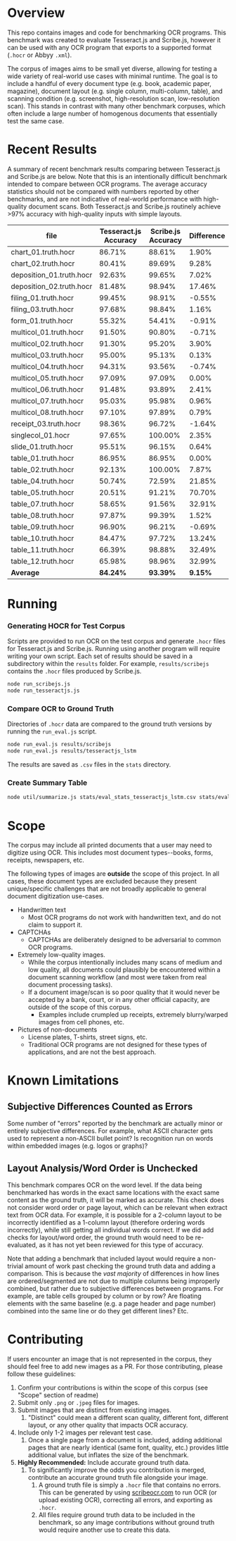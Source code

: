# Overview
This repo contains images and code for benchmarking OCR programs.  This benchmark was created to evaluate Tesseract.js and Scribe.js, however it can be used with any OCR program that exports to a supported format (`.hocr` or Abbyy `.xml`).

The corpus of images aims to be small yet diverse, allowing for testing a wide variety of real-world use cases with minimal runtime.  The goal is to include a handful of every document type (e.g. book, academic paper, magazine), document layout (e.g. single column, multi-column, table), and scanning condition (e.g. screenshot, high-resolution scan, low-resolution scan).  This stands in contrast with many other benchmark corpuses, which often include a large number of homogenous documents that essentially test the same case.

# Recent Results
A summary of recent benchmark results comparing between Tesseract.js and Scribe.js are below.  Note that this is an intentionally difficult benchmark intended to compare between OCR programs.  The average accuracy statistics should not be compared with numbers reported by other benchmarks, and are not indicative of real-world performance with high-quality document scans.  Both Tesseract.js and Scribe.js routinely achieve >97% accuracy with high-quality inputs with simple layouts.

| file | Tesseract.js Accuracy | Scribe.js Accuracy | Difference |
| --- | --- | --- | --- |
| chart_01.truth.hocr | 86.71% | 88.61% | 1.90% |
| chart_02.truth.hocr | 80.41% | 89.69% | 9.28% |
| deposition_01.truth.hocr | 92.63% | 99.65% | 7.02% |
| deposition_02.truth.hocr | 81.48% | 98.94% | 17.46% |
| filing_01.truth.hocr | 99.45% | 98.91% | -0.55% |
| filing_03.truth.hocr | 97.68% | 98.84% | 1.16% |
| form_01.truth.hocr | 55.32% | 54.41% | -0.91% |
| multicol_01.truth.hocr | 91.50% | 90.80% | -0.71% |
| multicol_02.truth.hocr | 91.30% | 95.20% | 3.90% |
| multicol_03.truth.hocr | 95.00% | 95.13% | 0.13% |
| multicol_04.truth.hocr | 94.31% | 93.56% | -0.74% |
| multicol_05.truth.hocr | 97.09% | 97.09% | 0.00% |
| multicol_06.truth.hocr | 91.48% | 93.89% | 2.41% |
| multicol_07.truth.hocr | 95.03% | 95.98% | 0.96% |
| multicol_08.truth.hocr | 97.10% | 97.89% | 0.79% |
| receipt_03.truth.hocr | 98.36% | 96.72% | -1.64% |
| singlecol_01.hocr | 97.65% | 100.00% | 2.35% |
| slide_01.truth.hocr | 95.51% | 96.15% | 0.64% |
| table_01.truth.hocr | 86.95% | 86.95% | 0.00% |
| table_02.truth.hocr | 92.13% | 100.00% | 7.87% |
| table_04.truth.hocr | 50.74% | 72.59% | 21.85% |
| table_05.truth.hocr | 20.51% | 91.21% | 70.70% |
| table_07.truth.hocr | 58.65% | 91.56% | 32.91% |
| table_08.truth.hocr | 97.87% | 99.39% | 1.52% |
| table_09.truth.hocr | 96.90% | 96.21% | -0.69% |
| table_10.truth.hocr | 84.47% | 97.72% | 13.24% |
| table_11.truth.hocr | 66.39% | 98.88% | 32.49% |
| table_12.truth.hocr | 65.98% | 98.96% | 32.99% |
| **Average** | **84.24%** | **93.39%** | **9.15%** |

# Running
### Generating HOCR for Test Corpus
Scripts are provided to run OCR on the test corpus and generate `.hocr` files for Tesseract.js and Scribe.js.  Running using another program will require writing your own script.  Each set of results should be saved in a subdirectory within the `results` folder.  For example, `results/scribejs` contains the `.hocr` files produced by Scribe.js.

```sh
node run_scribejs.js
node run_tesseractjs.js
```

### Compare OCR to Ground Truth
Directories of `.hocr` data are compared to the ground truth versions by running the `run_eval.js` script.

```sh
node run_eval.js results/scribejs
node run_eval.js results/tesseractjs_lstm
```
The results are saved as `.csv` files in the `stats` directory.

### Create Summary Table

```sh
node util/summarize.js stats/eval_stats_tesseractjs_lstm.csv stats/eval_stats_scribejs.csv
```

# Scope
The corpus may include all printed documents that a user may need to digitize using OCR.  This includes most document types--books, forms, receipts, newspapers, etc. 

The following types of images are **outside** the scope of this project.  In all cases, these document types are excluded because they present unique/specific challenges that are not broadly applicable to general document digitization use-cases. 
- Handwritten text
	- Most OCR programs do not work with handwritten text, and do not claim to support it.
- CAPTCHAs
	- CAPTCHAs are deliberately designed to be adversarial to common OCR programs.
- Extremely low-quality images.
	- While the corpus intentionally includes many scans of medium and low quality, all documents could plausibly be encountered within a document scanning workflow (and most were taken from real document processing tasks).
	- If a document image/scan is so poor quality that it would never be accepted by a bank, court, or in any other official capacity, are outside of the scope of this corpus. 
		- Examples include crumpled up receipts, extremely blurry/warped images from cell phones, etc. 
- Pictures of non-documents
	- License plates, T-shirts, street signs, etc.
	- Traditional OCR programs are not designed for these types of applications, and are not the best approach.

# Known Limitations
## Subjective Differences Counted as Errors
Some number of "errors" reported by the benchmark are actually minor or entirely subjective differences.  For example, what ASCII character gets used to represent a non-ASCII bullet point?  Is recognition run on words within embedded images (e.g. logos or graphs)? 

## Layout Analysis/Word Order is Unchecked
This benchmark compares OCR on the word level.  If the data being benchmarked has words in the exact same locations with the exact same content as the ground truth, it will be marked as accurate.  This check does not consider word order or page layout, which can be relevant when extract text from OCR data.  For example, it is possible for a 2-column layout to be incorrectly identified as a 1-column layout (therefore ordering words incorrectly), while still getting all individual words correct.  If we did add checks for layout/word order, the ground truth would need to be re-evaluated, as it has not yet been reviewed for this type of accuracy. 

Note that adding a benchmark that included layout would require a non-trivial amount of work past checking the ground truth data and adding a comparison.  This is because the *vast majority* of differences in how lines are ordered/segmented are not due to multiple columns being improperly combined, but rather due to subjective differences between programs.  For example, are table cells grouped by column or by row? Are floating elements with the same baseline (e.g. a page header and page number) combined into the same line or do they get different lines?  Etc.

# Contributing
If users encounter an image that is not represented in the corpus, they should feel free to add new images as a PR.  For those contributing, please follow these guidelines:

1. Confirm your contributions is within the scope of this corpus (see "Scope" section of readme)
2. Submit only `.png` or `.jpeg` files for images.
3. Submit images that are distinct from existing images.
	1. "Distinct" could mean a different scan quality, different font, different layout, or any other quality that impacts OCR accuracy.
4. Include only 1-2 images per relevant test case.
	1. Once a single page from a document is included, adding additional pages that are nearly identical (same font, quality, etc.) provides little additional value, but inflates the size of the benchmark.
5. **Highly Recommended:** Include accurate ground truth data.
	1. To significantly improve the odds you contribution is merged, contribute an accurate ground truth file alongside your image.
		1. A ground truth file is simply a `.hocr` file that contains no errors.  This can be generated by using [scribeocr.com](https://scribeocr.com/) to run OCR (or upload existing OCR), correcting all errors, and exporting as `.hocr`.
		2. All files require ground truth data to be included in the benchmark, so any image contributions without ground truth would require another use to create this data. 
